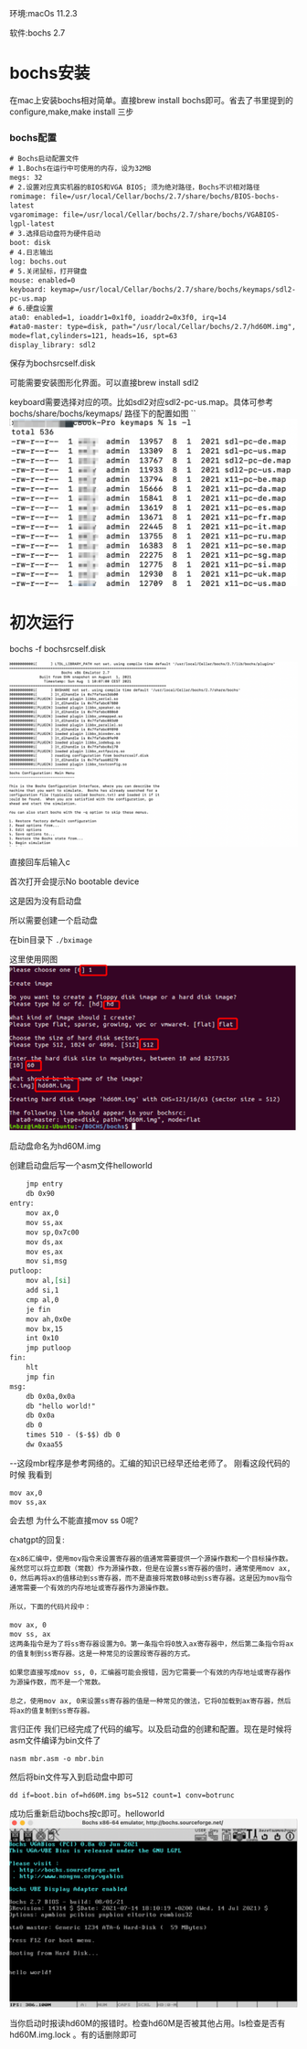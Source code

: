 环境:macOs 11.2.3

软件:bochs 2.7

# bochs安装

在mac上安装bochs相对简单。直接brew install bochs即可。省去了书里提到的configure,make,make install 三步

### bochs配置

```
# Bochs启动配置文件
# 1.Bochs在运行中可使用的内存，设为32MB
megs: 32
# 2.设置对应真实机器的BIOS和VGA BIOS; 须为绝对路径，Bochs不识相对路径
romimage: file=/usr/local/Cellar/bochs/2.7/share/bochs/BIOS-bochs-latest
vgaromimage: file=/usr/local/Cellar/bochs/2.7/share/bochs/VGABIOS-lgpl-latest
# 3.选择启动盘符为硬件启动
boot: disk
# 4.日志输出
log: bochs.out
# 5.关闭鼠标，打开键盘
mouse: enabled=0
keyboard: keymap=/usr/local/Cellar/bochs/2.7/share/bochs/keymaps/sdl2-pc-us.map
# 6.硬盘设置
ata0: enabled=1, ioaddr1=0x1f0, ioaddr2=0x3f0, irq=14
#ata0-master: type=disk, path="/usr/local/Cellar/bochs/2.7/hd60M.img", mode=flat,cylinders=121, heads=16, spt=63
display_library: sdl2
```

保存为bochsrcself.disk

可能需要安装图形化界面。可以直接brew install sdl2

keyboard需要选择对应的项。比如sdl2对应sdl2-pc-us.map。具体可参考bochs/share/bochs/keymaps/ 路径下的配置如图
``
![img.png](../img/keymaps.png)

# 初次运行

bochs -f bochsrcself.disk

![img.png](../img/首次打开.png)

直接回车后输入c

首次打开会提示No bootable device

这是因为没有启动盘

所以需要创建一个启动盘

在bin目录下
``./bximage``

这里使用网图
![img.png](../img/创建启动盘.png)

启动盘命名为hd60M.img

创建启动盘后写一个asm文件helloworld

```    org 0x7c00
    jmp entry
    db 0x90
entry:
    mov ax,0
    mov ss,ax
    mov sp,0x7c00
    mov ds,ax
    mov es,ax
    mov si,msg
putloop:
    mov al,[si]
    add si,1
    cmp al,0
    je fin
    mov ah,0x0e
    mov bx,15
    int 0x10
    jmp putloop
fin:
    hlt
    jmp fin
msg:
    db 0x0a,0x0a
    db "hello world!"
    db 0x0a
    db 0
    times 510 - ($-$$) db 0
    dw 0xaa55

```

--这段mbr程序是参考网络的。汇编的知识已经早还给老师了。 刚看这段代码的时候 我看到

```
mov ax,0 
mov ss,ax
```

会去想 为什么不能直接mov ss 0呢?

chatgpt的回复:

```
在x86汇编中，使用mov指令来设置寄存器的值通常需要提供一个源操作数和一个目标操作数。虽然您可以将立即数（常数）作为源操作数，但是在设置ss寄存器的值时，通常使用mov ax, 0，然后再将ax的值移动到ss寄存器，而不是直接将常数0移动到ss寄存器。这是因为mov指令通常需要一个有效的内存地址或寄存器作为源操作数。

所以，下面的代码片段中：

mov ax, 0
mov ss, ax
这两条指令是为了将ss寄存器设置为0。第一条指令将0放入ax寄存器中，然后第二条指令将ax的值复制到ss寄存器。这是一种常见的设置段寄存器的方式。

如果您直接写成mov ss, 0，汇编器可能会报错，因为它需要一个有效的内存地址或寄存器作为源操作数，而不是一个常数。

总之，使用mov ax, 0来设置ss寄存器的值是一种常见的做法，它将0加载到ax寄存器，然后将ax的值复制到ss寄存器。
```

言归正传 我们已经完成了代码的编写。以及启动盘的创建和配置。现在是时候将asm文件编译为bin文件了

```
nasm mbr.asm -o mbr.bin
```

然后将bin文件写入到启动盘中即可

```
dd if=boot.bin of=hd60M.img bs=512 count=1 conv=botrunc
```

成功后重新启动bochs按c即可。helloworld
![img.png](../img/helloworld.png)

当你启动时报读hd60M的报错时。检查hd60M是否被其他占用。ls检查是否有hd60M.img.lock 。有的话删除即可

